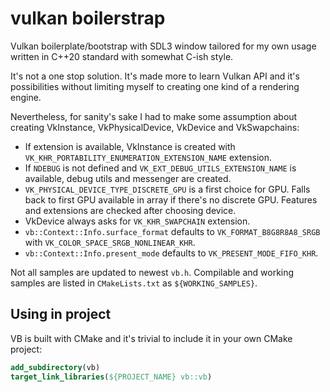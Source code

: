 # vulkan boilerstrap

Vulkan boilerplate/bootstrap with SDL3 window tailored for my own usage written in C++20 standard with somewhat C-ish style.

It's not a one stop solution. It's made more to learn Vulkan API and it's possibilities without limiting myself to creating one kind of a rendering engine.

Nevertheless, for sanity's sake I had to make some assumption about creating VkInstance, VkPhysicalDevice, VkDevice and VkSwapchains:
- If extension is available, VkInstance is created with `VK_KHR_PORTABILITY_ENUMERATION_EXTENSION_NAME` extension.
- If `NDEBUG` is not defined and `VK_EXT_DEBUG_UTILS_EXTENSION_NAME` is available, debug utils and messenger are created.
- `VK_PHYSICAL_DEVICE_TYPE_DISCRETE_GPU` is a first choice for GPU. Falls back to first GPU available in array if there's no discrete GPU. Features and extensions are checked after choosing device.
- VkDevice always asks for `VK_KHR_SWAPCHAIN` extension.
- `vb::Context::Info.surface_format` defaults to `VK_FORMAT_B8G8R8A8_SRGB` with `VK_COLOR_SPACE_SRGB_NONLINEAR_KHR`.
- `vb::Context::Info.present_mode` defaults to `VK_PRESENT_MODE_FIFO_KHR`.


Not all samples are updated to newest `vb.h`. Compilable and working samples are listed in `CMakeLists.txt` as `${WORKING_SAMPLES}`.


## Using in project
VB is built with CMake and it's trivial to include it in your own CMake project:
```cmake
add_subdirectory(vb)
target_link_libraries(${PROJECT_NAME} vb::vb)
```
